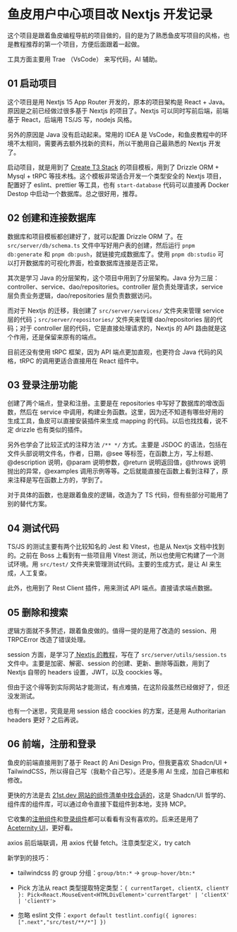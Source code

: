 # 鱼皮用户中心项目改 Nextjs 开发记录

这个项目是跟着鱼皮编程导航的项目做的，目的是为了熟悉鱼皮写项目的风格，也是教程推荐的第一个项目，方便后面跟着一起做。

工具方面主要用 Trae （VsCode） 来写代码，AI 辅助。

## 01 启动项目

这个项目是用 Nextjs 15 App Router 开发的，原本的项目架构是 React + Java。原因是之前已经做过很多基于 Nextjs 的项目了。Nextjs 可以同时写前后端，前端基于 React，后端用 TS/JS 写，nodejs 风格。

另外的原因是 Java 没有启动起来。常用的 IDEA 是 VsCode，和鱼皮教程中的环境不太相同，需要再去额外找新的资料，所以干脆用自己最熟悉的 Nextjs 开发了。

启动项目，就是用到了 [Create T3 Stack](https://create.t3.gg/) 的项目模板，用到了 Drizzle ORM + Mysql + tRPC 等技术栈。这个模板非常适合开发一个类型安全的 Nextjs 项目，配置好了 eslint、prettier 等工具，也有 `start-database` 代码可以直接再 Docker Destop 中启动一个数据库。总之很好用，推荐。

## 02 创建和连接数据库

数据库和项目模板都创建好了，就可以配置 Drizzle ORM 了。在 `src/server/db/schema.ts` 文件中写好用户表的创建，然后运行 `pnpm db:generate` 和 `pnpm db:push`，就链接完成数据库了。使用 `pnpm db:studio` 可以打开数据库的可视化界面，检查数据库连接是否正常。

其次是学习 Java 的分层架构，这个项目中用到了分层架构。Java 分为三层：controller、service、dao/repositories。controller 层负责处理请求，service 层负责业务逻辑，dao/repositories 层负责数据访问。

而对于 Nextjs 的迁移，我创建了 `src/server/services/` 文件夹来管理 service 层的代码；`src/server/repositories/` 文件夹来管理 dao/repositories 层的代码；对于 controller 层的代码，它是直接处理请求的，Nextjs 的 API 路由就是这个作用，还是保留来原有的端点。

目前还没有使用 tRPC 框架，因为 API 端点更加直观，也更符合 Java 代码的风格，tRPC 的调用更适合直接用在 React 组件中。

## 03 登录注册功能

创建了两个端点，登录和注册。主要是在 repositories 中写好了数据库的增改函数，然后在 service 中调用，构建业务函数。这里，因为还不知道有哪些好用的生成工具，鱼皮可以直接安装插件来生成 mapping 的代码。以后也找找看，说不定 drizzle 也有类似的插件。

另外也学会了比较正式的注释方法 `/** */` 方式。主要是 JSDOC 的语法，包括在文件头部说明文件名，作者，日期，@see 等标签，在函数上方，写上标题、@description 说明，@param 说明参数，@return 说明返回值，@throws 说明抛出的异常，@examples 调用示例等等。之后就能直接在函数上看到注释了，原来注释是写在函数上方的，学到了。

对于具体的函数，也是跟着鱼皮的逻辑，改造为了 TS 代码，但有些部分可能用了别的替代方案。

## 04 测试代码

TS/JS 的测试主要有两个比较知名的 Jest 和 Vitest，也是从 Nextjs 文档中找到的。之前在 Boss 上看到有一些项目用 Vitest 测试，所以也使用它构建了一个测试环境。用 `src/test/` 文件夹来管理测试代码。主要的生成方式，是让 AI 来生成，人工复查。

此外，也用到了 Rest Client 插件，用来测试 API 端点。直接请求端点数据。

## 05 删除和搜索

逻辑方面就不多赘述，跟着鱼皮做的。值得一提的是用了改造的 session、用 TRPCError 改造了错误处理。

session 方面，是学习了[ Nextjs 的教程](https://nextjs.org/docs/app/building-your-application/authentication#session-management)，写在了 `src/server/utils/session.ts` 文件中。主要是加密、解密、session 的创建、更新、删除等函数，用到了 Nextjs 自带的 headers 设置，JWT，以及 coockies 等。

但由于这个得等到实际网站才能测试，有点难搞，在这阶段虽然已经做好了，但还没发测试。

也有一个迷思，究竟是用 session 结合 coockies 的方案，还是用 Authoritarian headers 更好？之后再说。

## 06 前端，注册和登录

鱼皮的前端直接用到了基于 React 的 Ani Design Pro，但我更喜欢 Shadcn/UI + TailwindCSS，所以得自己写（我勒个自己写）。还是多用 AI 生成，加自己审核和修改。

更快的方法是去 [21st.dev 网站的组件清单中找合适的](https://21st.dev/?tab=categories)，这是 Shadcn/UI 哲学的、组件库的组件库，可以通过命令直接下载组件到本地，支持 MCP。

它收集的[注册组件](https://21st.dev/s/registration-signup)和[登录组件](https://21st.dev/s/sign-in)都可以看看有没有喜欢的。后来还是用了 [Aceternity UI](https://ui.aceternity.com/)，更好看。

axios 前后端联调，用 axios 代替 fetch。注意类型定义，try catch

新学到的技巧：

- tailwindcss 的 group 分组：`group/btn:*` -> `group-hover/btn:*`

- Pick 方法从 react 类型提取特定类型：`{ currentTarget, clientX, clientY  }: Pick<React.MouseEvent<HTMLDivElement>'currentTarget' | 'clientX' | 'clientY'>`

- 忽略 eslint 文件：`export default testlint.config({ ignores: [".next","src/test/**/*"] })`
